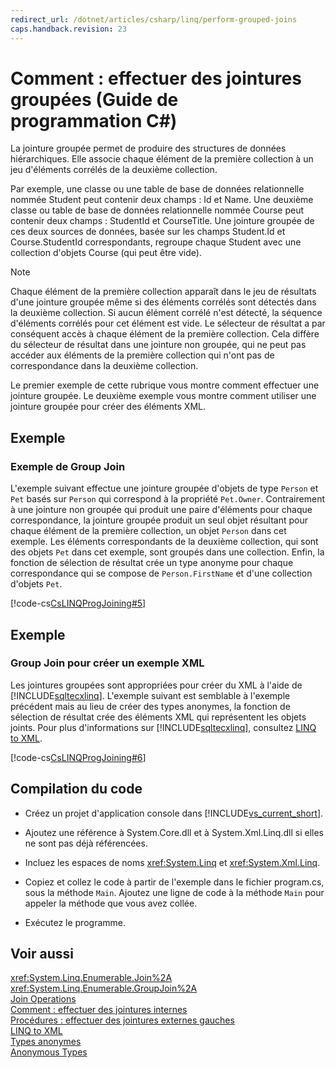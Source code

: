 ```yaml
---
redirect_url: /dotnet/articles/csharp/linq/perform-grouped-joins
caps.handback.revision: 23
---
```

# Comment&#160;: effectuer des jointures group&#233;es (Guide de programmation&#160;C#)
La jointure groupée permet de produire des structures de données hiérarchiques.  Elle associe chaque élément de la première collection à un jeu d'éléments corrélés de la deuxième collection.  
  
 Par exemple, une classe ou une table de base de données relationnelle nommée Student peut contenir deux champs : Id et Name.  Une deuxième classe ou table de base de données relationnelle nommée Course peut contenir deux champs : StudentId et CourseTitle.  Une jointure groupée de ces deux sources de données, basée sur les champs Student.Id et Course.StudentId correspondants, regroupe chaque Student avec une collection d'objets Course \(qui peut être vide\).  
  
> [!NOTE]
>  Chaque élément de la première collection apparaît dans le jeu de résultats d'une jointure groupée même si des éléments corrélés sont détectés dans la deuxième collection.  Si aucun élément corrélé n'est détecté, la séquence d'éléments corrélés pour cet élément est vide.  Le sélecteur de résultat a par conséquent accès à chaque élément de la première collection.  Cela diffère du sélecteur de résultat dans une jointure non groupée, qui ne peut pas accéder aux éléments de la première collection qui n'ont pas de correspondance dans la deuxième collection.  
  
 Le premier exemple de cette rubrique vous montre comment effectuer une jointure groupée.  Le deuxième exemple vous montre comment utiliser une jointure groupée pour créer des éléments XML.  
  
## Exemple  
  
### Exemple de Group Join  
 L'exemple suivant effectue une jointure groupée d'objets de type `Person` et `Pet` basés sur `Person` qui correspond à la propriété `Pet.Owner`.  Contrairement à une jointure non groupée qui produit une paire d'éléments pour chaque correspondance, la jointure groupée produit un seul objet résultant pour chaque élément de la première collection, un objet `Person` dans cet exemple.  Les éléments correspondants de la deuxième collection, qui sont des objets `Pet` dans cet exemple, sont groupés dans une collection.  Enfin, la fonction de sélection de résultat crée un type anonyme pour chaque correspondance qui se compose de `Person.FirstName` et d'une collection d'objets `Pet`.  
  
 [!code-cs[CsLINQProgJoining#5](../../../csharp/programming-guide/linq-query-expressions/codesnippet/csharp/Joins/joins.cs#5)]  
  
## Exemple  
  
### Group Join pour créer un exemple XML  
 Les jointures groupées sont appropriées pour créer du XML à l'aide de [!INCLUDE[sqltecxlinq](../../../csharp/programming-guide/concepts/linq/includes/sqltecxlinq-md.md)].  L'exemple suivant est semblable à l'exemple précédent mais au lieu de créer des types anonymes, la fonction de sélection de résultat crée des éléments XML qui représentent les objets joints.  Pour plus d'informations sur [!INCLUDE[sqltecxlinq](../../../csharp/programming-guide/concepts/linq/includes/sqltecxlinq-md.md)], consultez [LINQ to XML](../../../visual-basic/programming-guide/concepts/linq/linq-to-xml.md).  
  
 [!code-cs[CsLINQProgJoining#6](../../../csharp/programming-guide/linq-query-expressions/codesnippet/csharp/Joins/joins.cs#6)]  
  
## Compilation du code  
  
-   Créez un projet d'application console dans [!INCLUDE[vs_current_short](../../../csharp/programming-guide/classes-and-structs/includes/vs-current-short-md.md)].  
  
-   Ajoutez une référence à System.Core.dll et à System.Xml.Linq.dll si elles ne sont pas déjà référencées.  
  
-   Incluez les espaces de noms <xref:System.Linq> et <xref:System.Xml.Linq>.  
  
-   Copiez et collez le code à partir de l'exemple dans le fichier program.cs, sous la méthode `Main`.  Ajoutez une ligne de code à la méthode `Main` pour appeler la méthode que vous avez collée.  
  
-   Exécutez le programme.  
  
## Voir aussi  
 <xref:System.Linq.Enumerable.Join%2A>   
 <xref:System.Linq.Enumerable.GroupJoin%2A>   
 [Join Operations](../../../visual-basic/programming-guide/concepts/linq/join-operations.md)   
 [Comment : effectuer des jointures internes](../../../csharp/programming-guide/linq-query-expressions/how-to-perform-inner-joins.md)   
 [Procédures : effectuer des jointures externes gauches](../../../csharp/programming-guide/linq-query-expressions/how-to-perform-left-outer-joins.md)   
 [LINQ to XML](../../../visual-basic/programming-guide/concepts/linq/linq-to-xml.md)   
 [Types anonymes](../../../csharp/programming-guide/classes-and-structs/anonymous-types.md)   
 [Anonymous Types](../../../visual-basic/programming-guide/language-features/objects-and-classes/anonymous-types.md)